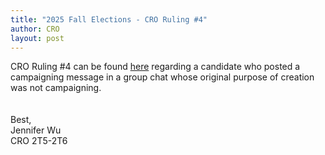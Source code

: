 ```yaml
---
title: "2025 Fall Elections - CRO Ruling #4"
author: CRO
layout: post
---
```


CRO Ruling #4 can be found <a href="https://docs.google.com/document/d/18d3xvmuhJvlzdH_6dJakeYEKHCkDGJaSTnGS0R-p42g/edit?tab=t.0">here</a> regarding a candidate who posted a campaigning message in a group chat whose original purpose of creation was not campaigning.  
<br><br>
Best,<br>
Jennifer Wu<br>
CRO 2T5-2T6
